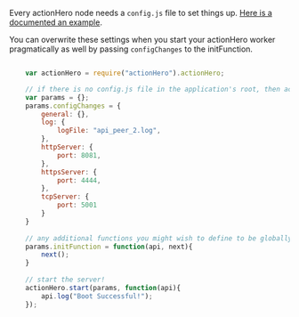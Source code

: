Every actionHero node needs a `config.js` file to set things up.  [Here is a documented an example](https://github.com/evantahler/actionHero/blob/master/config.js).

You can overwrite these settings when you start your actionHero worker pragmatically as well by passing `configChanges` to the initFunction.   

```javascript

	var actionHero = require("actionHero").actionHero;

	// if there is no config.js file in the application's root, then actionHero will load in a collection of default params.  You can overwrite them with params.configChanges
	var params = {};
	params.configChanges = {
		general: {},
		log: {
			logFile: "api_peer_2.log",
		},
		httpServer: {
			port: 8081,
		},
		httpsServer: {
			port: 4444,
		},
		tcpServer: {
			port: 5001
		}
	}
	
	// any additional functions you might wish to define to be globally accessible can be added as part of params.initFunction.  The api object will be available.
	params.initFunction = function(api, next){
		next();
	}
	
	// start the server!
	actionHero.start(params, function(api){
		api.log("Boot Successful!");
	});

```
